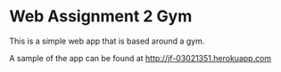 # Web Assignment 2 Gym

This is a simple web app that is based around a gym.

A sample of the app can be found at http://jf-03021351.herokuapp.com
